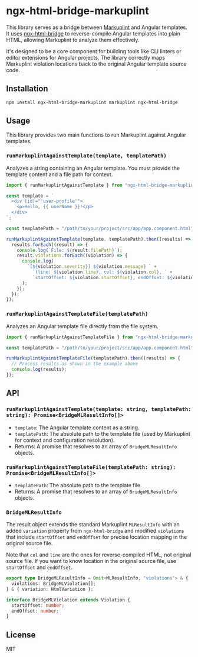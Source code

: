 # ngx-html-bridge-markuplint

This library serves as a bridge between [Markuplint](https://markuplint.dev/) and Angular templates. It uses [ngx-html-bridge](https://github.com/nagashimam/ngx-html-bridge) to reverse-compile Angular templates into plain HTML, allowing Markuplint to analyze them effectively.

It's designed to be a core component for building tools like CLI linters or editor extensions for Angular projects. The library correctly maps Markuplint violation locations back to the original Angular template source code.

## Installation

```bash
npm install ngx-html-bridge-markuplint markuplint ngx-html-bridge
```

## Usage

This library provides two main functions to run Markuplint against Angular templates.

### `runMarkuplintAgainstTemplate(template, templatePath)`

Analyzes a string containing an Angular template. You must provide the template content and a file path for context.

```typescript
import { runMarkuplintAgainstTemplate } from "ngx-html-bridge-markuplint";

const template = `
  <div [id]="'user-profile'">
    <p>Hello, {{ userName }}!</p>
  </div>
`;

const templatePath = "/path/to/your/project/src/app/app.component.html";

runMarkuplintAgainstTemplate(template, templatePath).then((results) => {
  results.forEach((result) => {
    console.log(`File: ${result.filePath}`);
    result.violations.forEach((violation) => {
      console.log(
        `[${violation.severity}] ${violation.message} ` +
          `(line: ${violation.line}, col: ${violation.col}, ` +
          `startOffset: ${violation.startOffset}, endOffset: ${violation.endOffset})`,
      );
    });
  });
});
```

### `runMarkuplintAgainstTemplateFile(templatePath)`

Analyzes an Angular template file directly from the file system.

```typescript
import { runMarkuplintAgainstTemplateFile } from "ngx-html-bridge-markuplint";

const templatePath = "/path/to/your/project/src/app/app.component.html";

runMarkuplintAgainstTemplateFile(templatePath).then((results) => {
  // Process results as shown in the example above
  console.log(results);
});
```

## API

### `runMarkuplintAgainstTemplate(template: string, templatePath: string): Promise<BridgeMLResultInfo[]>`

- `template`: The Angular template content as a string.
- `templatePath`: The absolute path to the template file (used by Markuplint for context and configuration resolution).
- Returns: A promise that resolves to an array of `BridgeMLResultInfo` objects.

### `runMarkuplintAgainstTemplateFile(templatePath: string): Promise<BridgeMLResultInfo[]>`

- `templatePath`: The absolute path to the template file.
- Returns: A promise that resolves to an array of `BridgeMLResultInfo` objects.

### `BridgeMLResultInfo`

The result object extends the standard Markuplint `MLResultInfo` with an added `variation` property from `ngx-html-bridge` and modified `violations` that include `startOffset` and `endOffset` for precise location mapping in the original source file.

Note that `col` and `line` are the ones for reverse-compiled HTML, not original source file. If you want to know location in the original source file, use `startOffset` and `endOffset`.

```typescript
export type BridgeMLResultInfo = Omit<MLResultInfo, "violations"> & {
  violations: BridgeMLViolation[];
} & { variation: HtmlVariation };

interface BridgeMLViolation extends Violation {
  startOffset: number;
  endOffset: number;
}
```

## License

MIT
